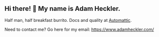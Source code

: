 ## Hi there! 👋 My name is Adam Heckler.

Half man, half breakfast burrito. Docs and quality at [Automattic](https://automattic.com/).

Need to contact me? Go here for my email: https://www.adamheckler.com/
